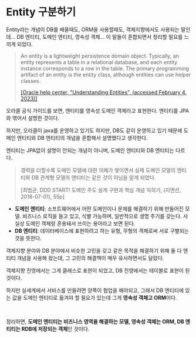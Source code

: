 # Entity 구분하기

Entity라는 개념이 DB를 배울때도, ORM을 사용할때도, 객체지향에서도 사용되는 말인데... DB 엔티티, 도메인 엔티티, 영속성 객체... 이 말들이 혼합되면서 정리할 필요를 느끼게 되었다.

> An entity is a lightweight persistence domain object. Typically, an entity represents a table in a relational database, and each entity instance corresponds to a row in the table. The primary programming artifact of an entity is the entity class, although entities can use helper classes.
>
> [[Oracle help center, "Understanding Entities", (accessed February 4, 2023)]](https://docs.oracle.com/middleware/1212/toplink/OTLCG/entities.htm)

오라클 공식 가이드를 보면, 엔티티를 영속성 도메인 객체라고 표현한다. 엔티티를 JPA와 엮어서 설명한 것이다.

하지만, 오라클이 java를 운영하고 있기도 하지만, DB도 같이 운영하고 있기 때문에 도메인 엔티티와 DB 엔티티의 개념을 혼합해서 설명했다고 생각한다.

엔티티는 JPA없이 설명이 안되는 개념이 아니며, 도메인 엔티티와 DB 엔티티는 다르다.

> 경력을 더할수록 도메인 모델에 대한 이해가 쌓이면서 실제 도메인 모델의 엔티티와 DB 관계형 모델의 엔티티는 같은 것이 아님을 알게 되었다.
>
> [최범균, DDD START! 도메인 주도 설계 구현과 핵심 개념 익히기, (지앤션, 2018-07-01), 55p]

- **도메인 엔티티**: 소프트웨어에서 어떤 도메인이나 문제를 해결하기 위해 만들어진 모델. 비즈니스 로직을 들고 있고, 식별 가능하며, 일반적으로 생명 주기를 갖는다. 사실상 도메인 객체랑 혼용돼서 쓰이는 용어라고 보면 된다.
- **DB 엔티티**: 데이터베이스에 표현하려고 하는 유형, 무형의 객체로써 서로 구별되는 것을 뜻한다.



객체지향 분야와 DB 분야에서 비슷한 고민을 갖고 같은 목적을 해결하기 위해 둘 다 엔티티 개념을 사용해 왔는데, 그 고민의 해결책이 매우 유사하면서도 달랐다.



객체지향 진영에서는 그게 클래스로 표현이 되었고, DB 진영에서는 테이블로 표현이 된 것이다.



하지만 실세계에서 서비스를 만들려면 양쪽이 협업을 해야되고, 그래서 DB 엔티티에 있는 값을 도메인 엔티티로 옮겨야 할 필요가 있는데 그게 **영속성 객체고 ORM**이다. 

<br/>

정리하면, **도메인 엔티티는 비즈니스 영역을 해결하는 모델, 영속성 객체는 ORM, DB 엔티티는 RDB에 저장되는 객체**인 것이다.
